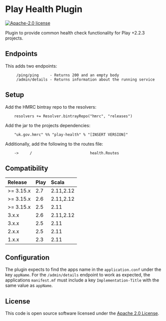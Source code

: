 # Play Health Plugin

[![Apache-2.0 license](http://img.shields.io/badge/license-Apache-brightgreen.svg)](http://www.apache.org/licenses/LICENSE-2.0.html)




Plugin to provide common health check functionality for Play +2.2.3 projects.

## Endpoints

This adds two endpoints:

```
     /ping/ping     - Returns 200 and an empty body
     /admin/details - Returns information about the running service
```

## Setup

Add the HMRC bintray repo to the resolvers:

```
    resolvers += Resolver.bintrayRepo("hmrc", "releases")
```

Add the jar to the projects dependencies:

```
    "uk.gov.hmrc" %% "play-health" % "[INSERT VERSION]"
```

Additionally, add the following to the routes file:

```
    ->     /                          health.Routes
```

## Compatibility

| Release   | Play | Scala     |
|:----------|:-----|:----------|
| >= 3.15.x | 2.7  | 2.11,2.12 |
| >= 3.15.x | 2.6  | 2.11,2.12 |
| >= 3.15.x | 2.5  | 2.11      |
| 3.x.x     | 2.6  | 2.11,2.12 |
| 3.x.x     | 2.5  | 2.11      |
| 2.x.x     | 2.5  | 2.11      |
| 1.x.x     | 2.3  | 2.11      |



## Configuration

The plugin expects to find the apps name in the `application.conf` under the key `appName`.
For the `/admin/details` endpoint to work as expected, the applications `manifest.mf` must include a key `Implementation-Title` with the same value as `appName`.

## License ##

This code is open source software licensed under the [Apache 2.0 License]("http://www.apache.org/licenses/LICENSE-2.0.html").
